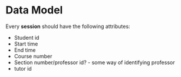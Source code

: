 # Data Model

Every **session** should have the following attributes:

- Student id
- Start time
- End time
- Course number
- Section number/professor id? - some way of identifying professor
- tutor id